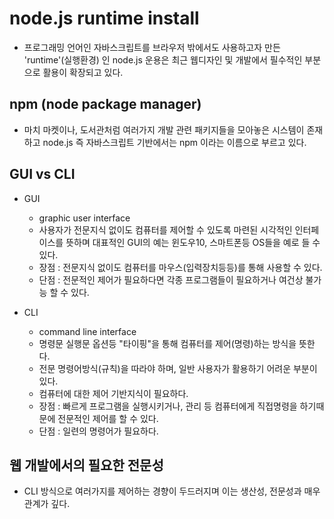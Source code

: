 
# node.js runtime install
- 프로그래밍 언어인 자바스크립트를 브라우저 밖에서도 사용하고자 만든 'runtime'(실행환경) 인 node.js 운용은 최근 웹디자인 및 개발에서 필수적인 부분으로 활용이 확장되고 있다.

## npm (node package manager)
- 마치 마켓이나, 도서관처럼 여러가지 개발 관련 패키지들을 모아놓은 시스템이 존재하고 node.js 즉 자바스크립트 기반에서는 npm 이라는 이름으로 부르고 있다.

## GUI vs CLI

- GUI
  - graphic user interface
  - 사용자가 전문지식 없이도 컴퓨터를 제어할 수 있도록 마련된 시각적인 인터페이스를 뜻하며 대표적인 GUI의 예는 윈도우10, 스마트폰등 OS들을 예로 들 수 있다.
  - 장점 : 전문지식 없이도 컴퓨터를 마우스(입력장치등등)를 통해 사용할 수 있다.
  - 단점 : 전문적인 제어가 필요하다면 각종 프로그램들이 필요하거나 여건상 불가능 할 수 있다.

- CLI
  - command line interface
  - 명령문 실행문 옵션등 "타이핑"을 통해 컴퓨터를 제어(명령)하는 방식을 뜻한다.
  - 전문 명령어방식(규칙)을 따라야 하며, 일반 사용자가 활용하기 어려운 부분이 있다.
  - 컴퓨터에 대한 제어 기반지식이 필요하다.
  - 장점 : 빠르게 프로그램을 실행시키거나, 관리 등 컴퓨터에게 직접명령을 하기때문에 전문적인 제어를 할 수 있다.
  - 단점 : 일련의 명령어가 필요하다.

## 웹 개발에서의 필요한 전문성

- CLI 방식으로 여러가지를 제어하는 경향이 두드러지며 이는 생산성, 전문성과 매우 관계가 깊다.
